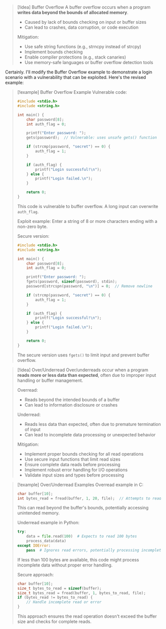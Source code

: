 > [!idea] Buffer Overflow
> A buffer overflow occurs when a program **writes data beyond the bounds of allocated memory**.
> - Caused by lack of bounds checking on input or buffer sizes
> - Can lead to crashes, data corruption, or code execution
> 
> Mitigation:
> - Use safe string functions (e.g., strncpy instead of strcpy)
> - Implement bounds checking
> - Enable compiler protections (e.g., stack canaries)
> - Use memory-safe languages or buffer overflow detection tools

Certainly. I'll modify the Buffer Overflow example to demonstrate a login scenario with a vulnerability that can be exploited. Here's the revised example:

> [!example] Buffer Overflow Example
> Vulnerable code:
> ```c
> #include <stdio.h>
> #include <string.h>
> 
> int main() {
>     char password[8];
>     int auth_flag = 0;
> 
>     printf("Enter password: ");
>     gets(password);  // Vulnerable: uses unsafe gets() function
> 
>     if (strcmp(password, "secret") == 0) {
>         auth_flag = 1;
>     }
> 
>     if (auth_flag) {
>         printf("Login successful!\n");
>     } else {
>         printf("Login failed.\n");
>     }
> 
>     return 0;
> }
> ```
> This code is vulnerable to buffer overflow. A long input can overwrite `auth_flag`.
> 
> Exploit example: Enter a string of 8 or more characters ending with a non-zero byte.
> 
> Secure version:
> ```c
> #include <stdio.h>
> #include <string.h>
> 
> int main() {
>     char password[8];
>     int auth_flag = 0;
> 
>     printf("Enter password: ");
>     fgets(password, sizeof(password), stdin);
>     password[strcspn(password, "\n")] = 0;  // Remove newline
> 
>     if (strcmp(password, "secret") == 0) {
>         auth_flag = 1;
>     }
> 
>     if (auth_flag) {
>         printf("Login successful!\n");
>     } else {
>         printf("Login failed.\n");
>     }
> 
>     return 0;
> }
> ```
> The secure version uses `fgets()` to limit input and prevent buffer overflow.

> [!idea] Over/Underread
> Over/underreads occur when a program **reads more or less data than expected**, often due to improper input handling or buffer management.
> 
> Overread:
> - Reads beyond the intended bounds of a buffer
> - Can lead to information disclosure or crashes
> 
> Underread:
> - Reads less data than expected, often due to premature termination of input
> - Can lead to incomplete data processing or unexpected behavior
> 
> Mitigation:
> - Implement proper bounds checking for all read operations
> - Use secure input functions that limit read sizes
> - Ensure complete data reads before processing
> - Implement robust error handling for I/O operations
> - Validate input sizes and types before processing

> [!example] Over/Underread Examples
> Overread example in C:
> ```c
> char buffer[10];
> int bytes_read = fread(buffer, 1, 20, file);  // Attempts to read more than buffer size
> ```
> This can read beyond the buffer's bounds, potentially accessing unintended memory.
> 
> Underread example in Python:
> ```python
> try:
>     data = file.read(100)  # Expects to read 100 bytes
>     process_data(data)
> except IOError:
>     pass  # Ignores read errors, potentially processing incomplete data
> ```
> If less than 100 bytes are available, this code might process incomplete data without proper error handling.
> 
> Secure approach:
> ```c
> char buffer[10];
> size_t bytes_to_read = sizeof(buffer);
> size_t bytes_read = fread(buffer, 1, bytes_to_read, file);
> if (bytes_read != bytes_to_read) {
>     // Handle incomplete read or error
> }
> ```
> This approach ensures the read operation doesn't exceed the buffer size and checks for complete reads.